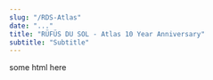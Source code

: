 ```yaml
---
slug: "/RDS-Atlas"
date: "..."
title: "RÜFÜS DU SOL - Atlas 10 Year Anniversary"
subtitle: "Subtitle"
---
```

<!---
slug: must match link: URL in .Work.js
-->
<p> some html here </p>